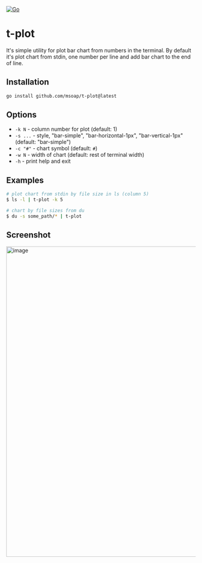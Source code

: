 [![Go](https://github.com/msoap/t-plot/actions/workflows/go.yml/badge.svg)](https://github.com/msoap/t-plot/actions/workflows/go.yml)

# t-plot

It's simple utility for plot bar chart from numbers in the terminal.
By default it's plot chart from stdin, one number per line and add bar chart to the end of line.

## Installation

```bash
go install github.com/msoap/t-plot@latest
```
## Options

 - `-k N` - column number for plot (default: 1)
 - `-s ...` - style, "bar-simple", "bar-horizontal-1px", "bar-vertical-1px" (default: "bar-simple")
 - `-c "#"` - chart symbol (default: `#`)
 - `-w N` - width of chart (default: rest of terminal width)
 - `-h` - print help and exit

## Examples

```bash
# plot chart from stdin by file size in ls (column 5)
$ ls -l | t-plot -k 5

# chart by file sizes from du
$ du -s some_path/* | t-plot
```

## Screenshot

<img width="824" alt="image" src="https://github.com/msoap/t-plot/assets/844117/3be0f2db-d272-4cc6-a73e-ab5172ba18f5">
